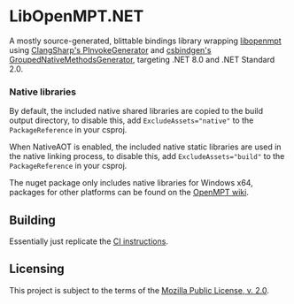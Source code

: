LibOpenMPT.NET
==============
A mostly source-generated, blittable bindings library wrapping [libopenmpt](https://github.com/OpenMPT/openmpt) using [ClangSharp's PInvokeGenerator](https://github.com/dotnet/ClangSharp#Generating-Bindings) and [csbindgen's GroupedNativeMethodsGenerator](https://github.com/Cysharp/csbindgen#grouping-extension-methods), targeting .NET 8.0 and .NET Standard 2.0.

### Native libraries
By default, the included native shared libraries are copied to the build output directory, to disable this, add `ExcludeAssets="native"` to the `PackageReference` in your csproj.

When NativeAOT is enabled, the included native static libraries are used in the native linking process, to disable this, add `ExcludeAssets="build"` to the `PackageReference` in your csproj.

The nuget package only includes native libraries for Windows x64, packages for other platforms can be found on the [OpenMPT wiki](https://wiki.openmpt.org/Libopenmpt#Distribution_packages).


Building
--------
Essentially just replicate the [CI instructions](.github/workflows/ci.yml).


Licensing
---------
This project is subject to the terms of the [Mozilla Public License, v. 2.0](./LICENSE).
